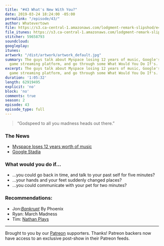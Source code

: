 ```yaml
---
title: "#43 What's New With You?"
date: 2019-03-24 18:24:00 -05:00
permalink: "/episode/43/"
author: Whatevertown
file: https://s3.ca-central-1.amazonaws.com/lodgment-remark-slipshod/e43.mp3
file_itunes: https://s3.ca-central-1.amazonaws.com/lodgment-remark-slipshod/e43.m4a
stitcher: 59658793
soundcloud: 
googleplay: 
itunes: 
artwork: "/dist/artwork/artwork_default.jpg"
summary: The guys talk about Myspace losing 12 years of music, Google's new video
  game streaming platform, and go through some What Would You Do If's.
excerpt: The guys talk about Myspace losing 12 years of music, Google's new video
  game streaming platform, and go through some What Would You Do If's.
duration: '1:05:32'
length: 62919495
explicit: 'no'
block: 'no'
comments: true
season: 2
episode: 43
episode_type: full
---
```


> “Godspeed to all you madness heads out there.”

### The News
- [Myspace loses 12 years worth of music](https://www.theverge.com/2019/3/18/18271023/myspace-music-videos-deleted-2003-2015-server-migration)
- [Google Stadia](https://www.polygon.com/2019/3/22/18273185/google-stadia-games-price-release-date-controller-faq)

### What would you do if…
- …you could go back in time, and talk to your past self for five minutes?
- …your hands and your feet suddenly changed places?
- …you could communicate with your pet for two minutes?

### Recommendations:
- Jon:[*Bankrupt*](https://open.spotify.com/album/1s7a0VpP3aNEubiTgx6YlU?si=r_D7Qp5pQG2wr776Gp9IvQ) By Phoenix
- Ryan: March Madness
- Tim: [Nathan Plays](https://www.youtube.com/channel/UCW4wyjzTgbAihmzT16FE9Bg)

---

Brought to you by our [Patreon](https://www.patreon.com/whatevertown) supporters. Thanks! Patreon backers now have access to an exclusive post-show in their Patreon feeds.
